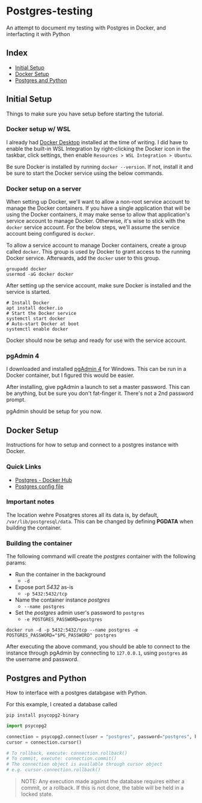 # Postgres-testing

An attempt to document my testing with Postgres in Docker, and interfacting it with Python

## Index

- [Initial Setup](#Initial-Setup)
- [Docker Setup](#Docker-Setup)
- [Postgres and Python](#Postgres-and-Python)

## Initial Setup

Things to make sure you have setup before starting the tutorial.

### Docker setup w/ WSL

I already had [Docker Desktop](https://www.docker.com/products/docker-desktop) installed at the time of writing. I did have to enable the built-in WSL Integration by right-clicking the Docker icon in the taskbar, click settings, then enable `Resources > WSL Integration > Ubuntu`.

Be sure Docker is installed by running `docker --version`. If not, install it and be sure to start the Docker service using the below commands.

### Docker setup on a server

When setting up Docker, we'll want to allow a non-root service account to manage the Docker containers. If you have a single application that will be using the Docker containers, it may make sense to allow that application's service account to manage Docker. Otherwise, it's wise to stick with the `docker` service account. For the below steps, we'll assume the service account being configured is `docker`.

To allow a service account to manage Docker containers, create a group called `docker`. This group is used by Docker to grant access to the running Docker service. Afterwards, add the `docker` user to this group.

```shell
groupadd docker
usermod -aG docker docker
```

After setting up the service account, make sure Docker is installed and the service is started.

```shell
# Install Docker
apt install docker.io
# Start the Docker service
systemctl start docker
# Auto-start Docker at boot
systemctl enable docker
```

Docker should now be setup and ready for use with the service account.

### pgAdmin 4

I downloaded and installed [pgAdmin 4](https://www.pgadmin.org/download/) for Windows. This can be run in a Docker container, but I figured this would be easier.

After installing, give pgAdmin a launch to set a master password. This can be anything, but be sure you don't fat-finger it. There's not a 2nd password prompt.

pgAdmin should be setup for you now.

## Docker Setup

Instructions for how to setup and connect to a postgres instance with Docker.

### Quick Links

- [Postgres - Docker Hub](https://hub.docker.com/_/postgres)
- [Postgres config file](./my-postgres.conf)

### Important notes

The location wehre Posatgres stores all its data is, by default, `/var/lib/postgresql/data`. This can be changed by defining **PGDATA** when building the container.

### Building the container

The following command will create the _postgres_ container with the following params:

- Run the container in the background
  - `-d`
- Expose port _5432_ as-is
  - `-p 5432:5432/tcp`
- Name the container instance _postgres_
  - `--name postgres`
- Set the _postgres_ admin user's password to `postgres`
  - `-e POSTGRES_PASSWORD=postgres`

`docker run -d -p 5432:5432/tcp --name postgres -e POSTGRES_PASSWORD="$PG_PASSWORD" postgres`

After executing the above command, you should be able to connect to the instance through pgAdmin by connecting to `127.0.0.1`, using `postgres` as the username and password.

## Postgres and Python

How to interface with a postgres databgase with Python.

For this example, I created a database called

`pip install psycopg2-binary`

```python
import psycopg2

connection = psycopg2.connect(user = "postgres", password="postgres", host="127.0.0.1", port="5432", database="test_db")
cursor = connection.cursor()

# To rollback, execute: connection.rollback()
# To commit, execute: connection.commit()
# The connection object is available through cursor object
# e.g. cursor.connection.rollback()
```

> NOTE: Any execution made against the database requires either a commit, or a rollback. If this is not done, the table will be held in a locked state.

